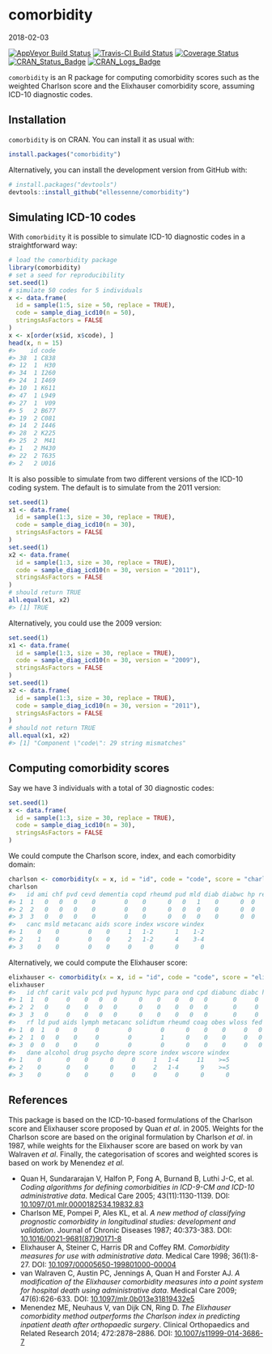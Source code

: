 
<!-- README.md is generated from README.Rmd. Please edit that file -->

# comorbidity

2018-02-03

[![AppVeyor Build
Status](https://ci.appveyor.com/api/projects/status/github/ellessenne/comorbidity?branch=master&svg=true)](https://ci.appveyor.com/project/ellessenne/comorbidity)
[![Travis-CI Build
Status](https://travis-ci.org/ellessenne/comorbidity.svg?branch=master)](https://travis-ci.org/ellessenne/comorbidity)
[![Coverage
Status](https://img.shields.io/codecov/c/github/ellessenne/comorbidity/master.svg)](https://codecov.io/github/ellessenne/comorbidity?branch=master)
[![CRAN\_Status\_Badge](http://www.r-pkg.org/badges/version/comorbidity)](https://cran.r-project.org/package=comorbidity)
[![CRAN\_Logs\_Badge](http://cranlogs.r-pkg.org/badges/comorbidity)](https://cran.r-project.org/package=comorbidity)

`comorbidity` is an R package for computing comorbidity scores such as
the weighted Charlson score and the Elixhauser comorbidity score,
assuming ICD-10 diagnostic codes.

## Installation

`comorbidity` is on CRAN. You can install it as usual with:

``` r
install.packages("comorbidity")
```

Alternatively, you can install the development version from GitHub with:

``` r
# install.packages("devtools")
devtools::install_github("ellessenne/comorbidity")
```

## Simulating ICD-10 codes

With `comorbidity` it is possible to simulate ICD-10 diagnostic codes in
a straightforward way:

``` r
# load the comorbidity package
library(comorbidity)
# set a seed for reproducibility
set.seed(1)
# simulate 50 codes for 5 individuals
x <- data.frame(
  id = sample(1:5, size = 50, replace = TRUE),
  code = sample_diag_icd10(n = 50),
  stringsAsFactors = FALSE
)
x <- x[order(x$id, x$code), ]
head(x, n = 15)
#>    id code
#> 38  1 C838
#> 12  1  H30
#> 34  1 I260
#> 24  1 I469
#> 10  1 K611
#> 47  1 L949
#> 27  1  V09
#> 5   2 B677
#> 19  2 C081
#> 14  2 I446
#> 28  2 K225
#> 25  2  M41
#> 1   2 M430
#> 22  2 T635
#> 2   2 U016
```

It is also possible to simulate from two different versions of the
ICD-10 coding system. The default is to simulate from the 2011 version:

``` r
set.seed(1)
x1 <- data.frame(
  id = sample(1:3, size = 30, replace = TRUE),
  code = sample_diag_icd10(n = 30),
  stringsAsFactors = FALSE
)
set.seed(1)
x2 <- data.frame(
  id = sample(1:3, size = 30, replace = TRUE),
  code = sample_diag_icd10(n = 30, version = "2011"),
  stringsAsFactors = FALSE
)
# should return TRUE
all.equal(x1, x2)
#> [1] TRUE
```

Alternatively, you could use the 2009 version:

``` r
set.seed(1)
x1 <- data.frame(
  id = sample(1:3, size = 30, replace = TRUE),
  code = sample_diag_icd10(n = 30, version = "2009"),
  stringsAsFactors = FALSE
)
set.seed(1)
x2 <- data.frame(
  id = sample(1:3, size = 30, replace = TRUE),
  code = sample_diag_icd10(n = 30, version = "2011"),
  stringsAsFactors = FALSE
)
# should not return TRUE
all.equal(x1, x2)
#> [1] "Component \"code\": 29 string mismatches"
```

## Computing comorbidity scores

Say we have 3 individuals with a total of 30 diagnostic codes:

``` r
set.seed(1)
x <- data.frame(
  id = sample(1:3, size = 30, replace = TRUE),
  code = sample_diag_icd10(n = 30),
  stringsAsFactors = FALSE
)
```

We could compute the Charlson score, index, and each comorbidity
domain:

``` r
charlson <- comorbidity(x = x, id = "id", code = "code", score = "charlson_icd10")
charlson
#>   id ami chf pvd cevd dementia copd rheumd pud mld diab diabwc hp rend
#> 1  1   0   0   0    0        0    0      0   0   1    0      0  0    0
#> 2  2   0   0   0    0        0    0      0   0   0    0      0  0    1
#> 3  3   0   0   0    0        0    0      0   0   0    0      0  0    0
#>   canc msld metacanc aids score index wscore windex
#> 1    0    0        0    0     1   1-2      1    1-2
#> 2    1    0        0    0     2   1-2      4    3-4
#> 3    0    0        0    0     0     0      0      0
```

Alternatively, we could compute the Elixhauser
score:

``` r
elixhauser <- comorbidity(x = x, id = "id", code = "code", score = "elixhauser_icd10")
elixhauser
#>   id chf carit valv pcd pvd hypunc hypc para ond cpd diabunc diabc hypothy
#> 1  1   0     0    0   0   0      0    0    0   0   0       0     0       0
#> 2  2   0     0    0   0   0      0    0    0   0   0       0     0       0
#> 3  3   0     0    0   0   0      0    0    0   0   0       0     0       0
#>   rf ld pud aids lymph metacanc solidtum rheumd coag obes wloss fed blane
#> 1  0  1   0    0     0        0        0      0    0    0     0   0     0
#> 2  1  0   0    0     0        0        1      0    0    0     0   0     0
#> 3  0  0   0    0     0        0        0      0    0    0     0   0     0
#>   dane alcohol drug psycho depre score index wscore windex
#> 1    0       0    0      0     0     1   1-4     11    >=5
#> 2    0       0    0      0     0     2   1-4      9    >=5
#> 3    0       0    0      0     0     0     0      0      0
```

## References

This package is based on the ICD-10-based formulations of the Charlson
score and Elixhauser score proposed by Quan *et al*. in 2005. Weights
for the Charlson score are based on the original formulation by Charlson
*et al*. in 1987, while weights for the Elixhauser score are based on
work by van Walraven *et al*. Finally, the categorisation of scores and
weighted scores is based on work by Menendez *et al*.

  - Quan H, Sundararajan V, Halfon P, Fong A, Burnand B, Luthi J-C, et
    al. *Coding algorithms for defining comorbidities in ICD-9-CM and
    ICD-10 administrative data*. Medical Care 2005; 43(11):1130-1139.
    DOI:
    [10.1097/01.mlr.0000182534.19832.83](https://doi.org/10.1097/01.mlr.0000182534.19832.83)
  - Charlson ME, Pompei P, Ales KL, et al. *A new method of classifying
    prognostic comorbidity in longitudinal studies: development and
    validation*. Journal of Chronic Diseases 1987; 40:373-383. DOI:
    [10.1016/0021-9681(87)90171-8](https://doi.org/10.1016/0021-9681\(87\)90171-8)
  - Elixhauser A, Steiner C, Harris DR and Coffey RM. *Comorbidity
    measures for use with administrative data*. Medical Care 1998;
    36(1):8-27. DOI:
    [10.1097/00005650-199801000-00004](https://doi.org/10.1097/00005650-199801000-00004)
  - van Walraven C, Austin PC, Jennings A, Quan H and Forster AJ. *A
    modification of the Elixhauser comorbidity measures into a point
    system for hospital death using administrative data*. Medical Care
    2009; 47(6):626-633. DOI:
    [10.1097/mlr.0b013e31819432e5](https://doi.org/10.1097/mlr.0b013e31819432e5)
  - Menendez ME, Neuhaus V, van Dijk CN, Ring D. *The Elixhauser
    comorbidity method outperforms the Charlson index in predicting
    inpatient death after orthopaedic surgery*. Clinical Orthopaedics
    and Related Research 2014; 472:2878–2886. DOI:
    [10.1007/s11999-014-3686-7](https://doi.org/10.1007/s11999-014-3686-7)
